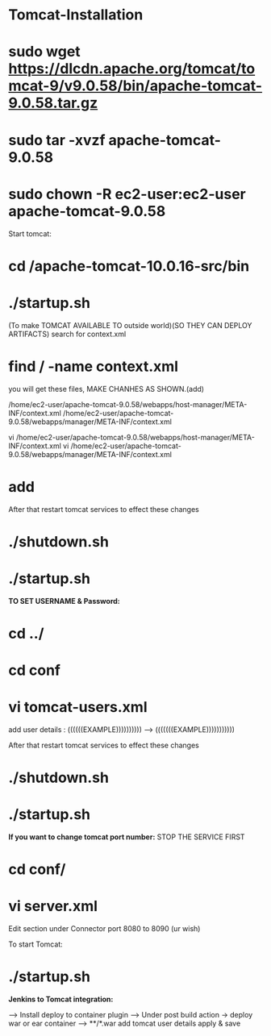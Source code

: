 # Tomcat-Installation

# sudo wget https://dlcdn.apache.org/tomcat/tomcat-9/v9.0.58/bin/apache-tomcat-9.0.58.tar.gz
# sudo tar -xvzf apache-tomcat-9.0.58
# sudo chown -R ec2-user:ec2-user apache-tomcat-9.0.58
Start tomcat:
# cd /apache-tomcat-10.0.16-src/bin

# ./startup.sh



(To make TOMCAT AVAILABLE TO outside world)(SO THEY CAN DEPLOY ARTIFACTS) 
 search for context.xml
# find / -name context.xml


you will get these files, MAKE CHANHES AS SHOWN.(add)

/home/ec2-user/apache-tomcat-9.0.58/webapps/host-manager/META-INF/context.xml
/home/ec2-user/apache-tomcat-9.0.58/webapps/manager/META-INF/context.xml


vi /home/ec2-user/apache-tomcat-9.0.58/webapps/host-manager/META-INF/context.xml
vi /home/ec2-user/apache-tomcat-9.0.58/webapps/manager/META-INF/context.xml

# add <!--       ending -->
<!-- <Valve className="org.apache.catalina.valves.RemoteAddrValve"
  allow="127\.\d+\.\d+\.\d+|::1|0:0:0:0:0:0:0:1" />  -->

After that restart tomcat services to effect these changes

# ./shutdown.sh
# ./startup.sh

**TO SET USERNAME & Password:**
# cd ../
# cd conf
# vi tomcat-users.xml
 add user details :
	<role rolename="manager-gui"/>
	<role rolename="manager-script"/>
	<role rolename="manager-jmx"/>
	<role rolename="manager-status"/>
	<user username="admin" password="admin" roles="manager-gui, manager-script, manager-jmx, manager-status"/>
	<user username="deployer" password="deployer" roles="manager-script"/>
	<user username="tomcat" password="s3cret" roles="manager-gui"/>
((((((EXAMPLE))))))))))
-->
  <role rolename="manager-gui"/>
        <role rolename="manager-script"/>
        <role rolename="manager-jmx"/>
        <role rolename="manager-status"/>
        <user username="admin" password="admin" roles="manager-gui, manager-script, manager-jmx, manager-status"/>
        <user username="deployer" password="deployer" roles="manager-script"/>
        <user username="tomcat" password="s3cret" roles="manager-gui"/>
  </tomcat-users>
(((((((EXAMPLE)))))))))))

After that restart tomcat services to effect these changes

# ./shutdown.sh
# ./startup.sh

**If you want to change tomcat port number:**
STOP THE SERVICE FIRST
# cd conf/
# vi server.xml

Edit section under Connector port 8080 to 8090 (ur wish)

To start Tomcat:
# ./startup.sh

**Jenkins to Tomcat integration:**

--> Install deploy to container plugin
--> Under post build action -> deploy war or ear container 
--> **/*.war
   add tomcat user details 
   apply & save
